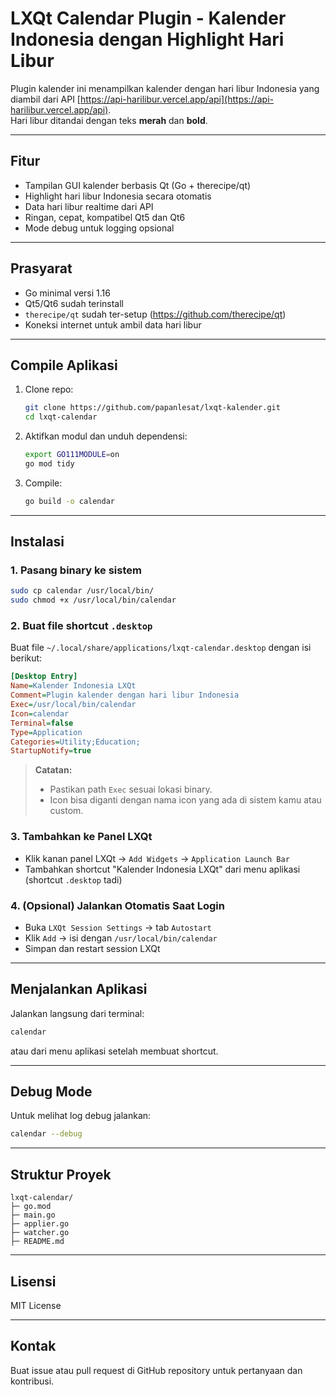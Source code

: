 # LXQt Calendar Plugin - Kalender Indonesia dengan Highlight Hari Libur

Plugin kalender ini menampilkan kalender dengan hari libur Indonesia yang diambil dari API [https://api-harilibur.vercel.app/api](https://api-harilibur.vercel.app/api).  
Hari libur ditandai dengan teks **merah** dan **bold**.

---

## Fitur

- Tampilan GUI kalender berbasis Qt (Go + therecipe/qt)  
- Highlight hari libur Indonesia secara otomatis  
- Data hari libur realtime dari API  
- Ringan, cepat, kompatibel Qt5 dan Qt6  
- Mode debug untuk logging opsional  

---

## Prasyarat

- Go minimal versi 1.16  
- Qt5/Qt6 sudah terinstall  
- `therecipe/qt` sudah ter-setup (https://github.com/therecipe/qt)  
- Koneksi internet untuk ambil data hari libur  

---

## Compile Aplikasi

1. Clone repo:

    ```bash
    git clone https://github.com/papanlesat/lxqt-kalender.git
    cd lxqt-calendar
    ```

2. Aktifkan modul dan unduh dependensi:

    ```bash
    export GO111MODULE=on
    go mod tidy
    ```

3. Compile:

    ```bash
    go build -o calendar
    ```

---

## Instalasi

### 1. Pasang binary ke sistem

```bash
sudo cp calendar /usr/local/bin/
sudo chmod +x /usr/local/bin/calendar
````

### 2. Buat file shortcut `.desktop`

Buat file `~/.local/share/applications/lxqt-calendar.desktop` dengan isi berikut:

```ini
[Desktop Entry]
Name=Kalender Indonesia LXQt
Comment=Plugin kalender dengan hari libur Indonesia
Exec=/usr/local/bin/calendar
Icon=calendar
Terminal=false
Type=Application
Categories=Utility;Education;
StartupNotify=true
```

> **Catatan:**
>
> * Pastikan path `Exec` sesuai lokasi binary.
> * Icon bisa diganti dengan nama icon yang ada di sistem kamu atau custom.

### 3. Tambahkan ke Panel LXQt

* Klik kanan panel LXQt → `Add Widgets` → `Application Launch Bar`
* Tambahkan shortcut "Kalender Indonesia LXQt" dari menu aplikasi (shortcut `.desktop` tadi)

### 4. (Opsional) Jalankan Otomatis Saat Login

* Buka `LXQt Session Settings` → tab `Autostart`
* Klik `Add` → isi dengan `/usr/local/bin/calendar`
* Simpan dan restart session LXQt

---

## Menjalankan Aplikasi

Jalankan langsung dari terminal:

```bash
calendar
```

atau dari menu aplikasi setelah membuat shortcut.

---

## Debug Mode

Untuk melihat log debug jalankan:

```bash
calendar --debug
```

---

## Struktur Proyek

```
lxqt-calendar/
├─ go.mod
├─ main.go
├─ applier.go
├─ watcher.go
├─ README.md
```

---

## Lisensi

MIT License

---

## Kontak

Buat issue atau pull request di GitHub repository untuk pertanyaan dan kontribusi.
